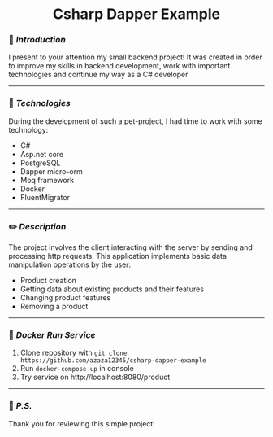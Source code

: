 # <div style="text-align: center"> Csharp Dapper Example </div>

### :triangular_flag_on_post: *Introduction*
I present to your attention my small backend project!
It was created in order to improve my skills in backend development,
work with important technologies and continue my way as a C# developer

____________________________________________

### :floppy_disk: *Technologies*
During the development of such a pet-project, I had time to work with some technology:
+ C#
+ Asp.net core
+ PostgreSQL
+ Dapper micro-orm
+ Moq framework
+ Docker
+ FluentMigrator

____________________________________________

### :pencil2: *Description*
The project involves the client interacting with the server by sending and processing http requests. This application implements basic data manipulation operations by the user:
+ Product creation
+ Getting data about existing products and their features
+ Changing product features
+ Removing a product

____________________________________________

### :whale: *Docker Run Service*
1. Clone repository with ```git clone https://github.com/azaza12345/csharp-dapper-example```
2. Run ```docker-compose up``` in console
3. Try service on http://localhost:8080/product

____________________________________________
### :checkered_flag: *P.S.*
Thank you for reviewing this simple project!
